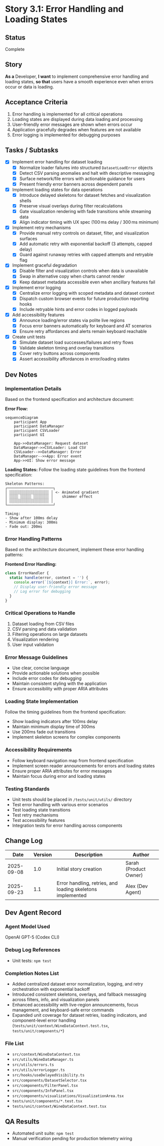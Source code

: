 # Story 3.1: Error Handling and Loading States

## Status

Complete

## Story

**As a** Developer,
**I want** to implement comprehensive error handling and loading states,
**so that** users have a smooth experience even when errors occur or data is loading.

## Acceptance Criteria

1. Error handling is implemented for all critical operations
2. Loading states are displayed during data loading and processing
3. User-friendly error messages are shown when errors occur
4. Application gracefully degrades when features are not available
5. Error logging is implemented for debugging purposes

## Tasks / Subtasks

- [x] Implement error handling for dataset loading
  - [x] Normalize loader failures into structured `DatasetLoadError` objects
  - [x] Detect CSV parsing anomalies and halt with descriptive messaging
  - [x] Surface network/file errors with actionable guidance for users
  - [x] Present friendly error banners across dependent panels
- [x] Implement loading states for data operations
  - [x] Introduce delayed skeletons for dataset fetches and visualization shells
  - [x] Preserve visual overlays during filter recalculations
  - [x] Gate visualization rendering with fade transitions while streaming data
  - [x] Align indicator timing with UX spec (100 ms delay / 300 ms minimum)
- [x] Implement retry mechanisms
  - [x] Provide manual retry controls on dataset, filter, and visualization surfaces
  - [x] Add automatic retry with exponential backoff (3 attempts, capped delay)
  - [x] Guard against runaway retries with capped attempts and retryable flag
- [x] Implement graceful degradation
  - [x] Disable filter and visualization controls when data is unavailable
  - [x] Swap in alternative copy when charts cannot render
  - [x] Keep dataset metadata accessible even when ancillary features fail
- [x] Implement error logging
  - [x] Centralize error logging with scoped metadata and dataset context
  - [x] Dispatch custom browser events for future production reporting hooks
  - [x] Include retryable hints and error codes in logged payloads
- [x] Add accessibility features
  - [x] Announce loading/error states via polite live regions
  - [x] Focus error banners automatically for keyboard and AT scenarios
  - [x] Ensure retry affordances and alerts remain keyboard reachable
- [x] Create unit tests
  - [x] Simulate dataset load successes/failures and retry flows
  - [x] Validate skeleton timing and overlay transitions
  - [x] Cover retry buttons across components
  - [x] Assert accessibility affordances in error/loading states

## Dev Notes

### Implementation Details

Based on the frontend specification and architecture document:

**Error Flow:**

```mermaid
sequenceDiagram
    participant App
    participant DataManager
    participant CSVLoader
    participant UI

    App->>DataManager: Request dataset
    DataManager->>CSVLoader: Load CSV
    CSVLoader-->>DataManager: Error
    DataManager-->>App: Error event
    App->>UI: Show error message
```

**Loading States:**
Follow the loading state guidelines from the frontend specification:

```
Skeleton Patterns:
┌─────────────────────┐
│ ░░░░░░░░░░░░░░░░░░ │ <- Animated gradient
│ ░░░░ ░░░░░ ░░░░░░░ │    shimmer effect
│ ░░░░░░░░░░░░░░░░░░ │
└─────────────────────┘

Timing:
- Show after 100ms delay
- Minimum display: 300ms
- Fade out: 200ms
```

### Error Handling Patterns

Based on the architecture document, implement these error handling patterns:

**Frontend Error Handling:**

```javascript
class ErrorHandler {
  static handle(error, context = '') {
    console.error(`[${context}] Error:`, error);
    // Display user-friendly error message
    // Log error for debugging
  }
}
```

### Critical Operations to Handle

1. Dataset loading from CSV files
2. CSV parsing and data validation
3. Filtering operations on large datasets
4. Visualization rendering
5. User input validation

### Error Message Guidelines

- Use clear, concise language
- Provide actionable solutions when possible
- Include error codes for debugging
- Maintain consistent styling with the application
- Ensure accessibility with proper ARIA attributes

### Loading State Implementation

Follow the timing guidelines from the frontend specification:

- Show loading indicators after 100ms delay
- Maintain minimum display time of 300ms
- Use 200ms fade out transitions
- Implement skeleton screens for complex components

### Accessibility Requirements

- Follow keyboard navigation map from frontend specification
- Implement screen reader announcements for errors and loading states
- Ensure proper ARIA attributes for error messages
- Maintain focus during error and loading states

### Testing Standards

- Unit tests should be placed in `/tests/unit/utils/` directory
- Test error handling with various error scenarios
- Test loading state transitions
- Test retry mechanisms
- Test accessibility features
- Integration tests for error handling across components

## Change Log

| Date       | Version | Description                                                | Author                |
| ---------- | ------- | ---------------------------------------------------------- | --------------------- |
| 2025-09-08 | 1.0     | Initial story creation                                     | Sarah (Product Owner) |
| 2025-09-23 | 1.1     | Error handling, retries, and loading skeletons implemented | Alex (Dev Agent)      |

## Dev Agent Record

### Agent Model Used

OpenAI GPT-5 (Codex CLI)

### Debug Log References

- Unit tests: `npm test`

### Completion Notes List

- Added centralized dataset error normalization, logging, and retry orchestration with exponential backoff
- Introduced consistent skeletons, overlays, and fallback messaging across filters, info, and visualization panels
- Enhanced accessibility with live-region announcements, focus management, and keyboard-safe error commands
- Expanded unit coverage for dataset retries, loading indicators, and component-level error handling (`tests/unit/context/WineDataContext.test.tsx`, `tests/unit/components/*`)

### File List

- `src/context/WineDataContext.tsx`
- `src/utils/WineDataManager.ts`
- `src/utils/errors.ts`
- `src/utils/errorLogger.ts`
- `src/hooks/useDelayedVisibility.ts`
- `src/components/DatasetSelector.tsx`
- `src/components/FilterPanel.tsx`
- `src/components/InfoPanel.tsx`
- `src/components/visualizations/VisualizationArea.tsx`
- `tests/unit/components/*.test.tsx`
- `tests/unit/context/WineDataContext.test.tsx`

## QA Results

- Automated unit suite: `npm test`
- Manual verification pending for production telemetry wiring
